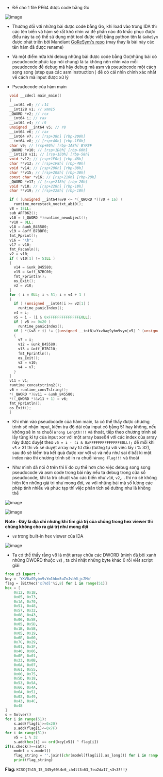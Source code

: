 - Đề cho 1 file PE64 được code bằng Go

![image](https://github.com/user-attachments/assets/d77e878b-caab-4ae3-aef9-3c7509c7c2b9)


- Thường đối với những bài được code bằng Go, khi load vào trong IDA thì các tên biến và hàm sẽ rất khó nhìn và để phần nào đó khắc phục được điều này ta có thể sử dụng một tool được viết bằng python tên là `GoReSym` được phát triển bởi Mandiant [GoReSym's repo](https://github.com/mandiant/GoReSym) (may thay là bài này các tên hàm đã được rename)

- Và một điểm nữa khi debug những bài được code bằng Go(những bài có pseudocode phức tạp nói chung) là ta không nên nhìn vào mỗi pseudocode để debug mã hãy debug mã asm và pseudocode một cách song song (step qua các asm instruction ) để có cái nhìn chính xác nhất về cách mà input được xử lý

- Pseudocode của hàm main 
```C
  void __cdecl main_main()
  {
  __int64 v0; // r14
  __int128 v1; // xmm15
  _QWORD *v2; // rcx
  __int64 i; // rax
  __int64 v4; // r9
  unsigned __int64 v5; // r8
  __int64 v6; // rax
  __int64 v7; // [rsp+38h] [rbp-200h]
  __int64 v8; // [rsp+40h] [rbp-1F8h]
  char v9; // [rsp+90h] [rbp-1A8h] BYREF
  _QWORD *v10; // [rsp+1D8h] [rbp-60h]
  __int128 v11; // [rsp+1E0h] [rbp-58h]
  void *v12; // [rsp+1F0h] [rbp-48h]
  char **v13; // [rsp+1F8h] [rbp-40h]
  void *v14; // [rsp+200h] [rbp-38h]
  char **v15; // [rsp+208h] [rbp-30h]
  const char *v16; // [rsp+210h] [rbp-28h]
  _QWORD *v17; // [rsp+218h] [rbp-20h]
  void *v18; // [rsp+220h] [rbp-18h]
  char **v19; // [rsp+228h] [rbp-10h]

  if ( (unsigned __int64)&v9 <= *(_QWORD *)(v0 + 16) )
    runtime_morestack_noctxt_abi0();
  v8 = 18LL;
  sub_AFF062();
  v10 = (_QWORD *)runtime_newobject();
  *v10 = 0LL;
  v18 = &unk_B45580;
  v19 = &off_B7BBF0;
  fmt_Fprint();
  v16 = "\b";
  v17 = v10;
  fmt_Fscanln();
  v2 = v10;
  if ( v10[1] != 51LL )
  {
    v14 = &unk_B45580;
    v15 = &off_B7BC00;
    fmt_Fprintln();
    os_Exit();
    v2 = v10;
  }
  for ( i = 0LL; i < 51; i = v4 + 1 )
  {
    if ( (unsigned __int64)i >= v2[1] )
      runtime_panicIndex();
    v4 = i;
    v5 = i - (i & 0xFFFFFFFFFFFFFFE0LL);
    if ( v5 >= 0x20 )
      runtime_panicIndex();
    if ( *(&v8 + i) != ((unsigned __int8)aYxv0ag9ybm9vym[v5] ^ (unsigned __int64)*(unsigned __int8 *)(i + *v2)) )
    {
      v7 = i;
      v12 = &unk_B45580;
      v13 = &off_B7BC10;
      fmt_Fprintln();
      os_Exit();
      v2 = v10;
      v4 = v7;
    }
  }
  v11 = v1;
  runtime_concatstring2();
  v6 = runtime_convTstring();
  *(_QWORD *)&v11 = &unk_B45580;
  *((_QWORD *)&v11 + 1) = v6;
  fmt_Fprintln();
  os_Exit();
  }
```
- Khi nhìn vào pseudocode của hàm main, ta có thể thấy được chương trình sẽ nhận input, kiểm tra độ dài của input có bằng 51 hay không, nếu không sẽ in ra chuỗi `Wrong Length!!!` và thoát, tiếp theo chương trình sẽ lấy từng kí tự của input xor với một array base64 với các index của array này được duyệt theo `v5 = i - (i & 0xFFFFFFFFFFFFFFE0LL);` để mỗi khi `v5` > 31 thì v5 sẽ duyệt array này từ đầu (tương tự với việc lấy i % 32), sau đó sẽ kiểm tra kết quả được xor với `v8` và nếu như sai ở bất kì một index nào thì chương trình sẽ in ra chuỗi `Wrong Flag!!!` và thoát

- Như mình đã nói ở trên thì lí do cụ thể hơn cho việc debug song song pseudocode và asm code trong bài này nếu ta debug trong cửa sổ pseudocode, khi ta trỏ chuột vào các biến như `v10`, `v2`,... thì nó sẽ không hiện lên những giá trị như mong đợi, và với những bài mà số lượng các phép tính nhiều và phức tạp thì việc phân tích sẽ dường như là không thể

![image](https://github.com/user-attachments/assets/33090f85-a420-49a2-967f-84187454d6d5)

![image](https://github.com/user-attachments/assets/78abd627-393b-4a28-b6d6-b1b3ed754785)

**Note** : **Đây là địa chỉ nhưng khi tìm giá trị của chúng trong hex viewer thì chúng không cho ra giá trị như mong đợi**

- `v8` trong built-in hex viewer của IDA

![image](https://github.com/user-attachments/assets/480b4511-4af7-4ff8-9dff-095f6fb909d9)


- Ta có thể thấy rằng v8 là một array chứa các DWORD (mình đã bôi xanh những DWORD thuộc `v8`) , ta chỉ nhặt những byte khác 0 rồi viết script giải

```python
from z3 import *
key = 'YXV0aG9ybm9vYm1hbm5uZnJvbWtjc2M='
flag = [BitVec('x[%d]'%i,8) for i in range(51)]
hex = [
    0x12, 0x1B,
    0x05, 0x73,
    0x1A, 0x70,
    0x51, 0x48,
    0x57, 0x32,
    0x08, 0x43,
    0x06, 0x5E,
    0x05, 0x5D,
    0x1B, 0x5B,
    0x05, 0x19,
    0x6E, 0x00,
    0x7C, 0x29,
    0x01, 0x3F,
    0x40, 0x06,
    0x0F, 0x01,
    0x23, 0x0B,
    0x6A, 0x07,
    0x61, 0x55,
    0x00, 0x75,
    0x5D, 0x18,
    0x53, 0x5A,
    0x66, 0x4A,
    0x6A, 0x51,
    0x02, 0x49,
    0x43, 0x4C,
    0x48
]
s = Solver()
for i in range(51):
    s.add(flag[i]>=0x20)
    s.add(flag[i]<=0x7F)
for i in range(51):
    v5 = i % 32
    s.add(hex[i] == ord(key[v5]) ^ flag[i])
if(s.check()==sat):
    model = s.model()
    flag_string = ''.join([chr(model[flag[i]].as_long()) for i in range(51)])
    print(flag_string)
```
**Flag:** `KCSC{7h15_15_345y60l4n6_ch4ll3n63_7ea2da17_<3<3!!!}`

